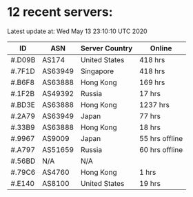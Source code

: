 # 12 recent servers:

Latest update at: Wed May 13 23:10:10 UTC 2020

| ID | ASN | Server Country | Online |
| -- | --- | -------------- | ------ |
| #.D09B | AS174 | United States | 418 hrs |
| #.7F1D | AS63949 | Singapore | 418 hrs |
| #.B6F8 | AS63888 | Hong Kong | 169 hrs |
| #.1F2B | AS49392 | Russia | 17 hrs |
| #.BD3E | AS63888 | Hong Kong | 1237 hrs |
| #.2A79 | AS63949 | Japan | 77 hrs |
| #.33B9 | AS63888 | Hong Kong | 18 hrs |
| #.9967 | AS9009 | Japan | 55 hrs offline |
| #.A797 | AS51659 | Russia | 60 hrs offline |
| #.56BD | N/A | N/A | |
| #.79C6 | AS4760 | Hong Kong | 1 hrs |
| #.E140 | AS8100 | United States | 19 hrs |

